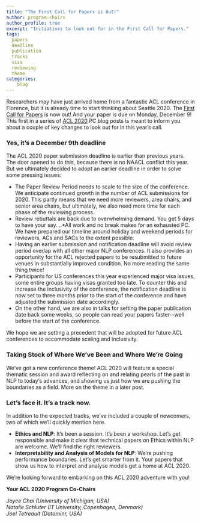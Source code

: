 ```yaml
---
title: "The First Call for Papers is Out!"
author: program-chairs
author_profile: true
excerpt: "Initiatives to look out for in the First Call for Papers."
tags:
  papers
  deadline
  publication
  tracks
  visa
  reviewing
  theme
categories:
    blog
---
```


Researchers may have just arrived home from a fantastic ACL conference in Florence, but it is already time to start thinking about Seattle 2020.  The [First Call for Papers](https://acl2020.org/calls/papers/) is now out!  And your paper is due on Monday, December 9!  This first in a series of [ACL 2020](https://acl2020.org) PC blog posts is meant to inform you about a couple of key changes to look out for in this year’s call.

### Yes, it’s a December 9th deadline

The ACL 2020 paper submission deadline is earlier than previous years.  The door opened to do this, because there is no NAACL conflict this year.  But we ultimately decided to adopt an earlier deadline in order to solve some pressing issues:

* The Paper Review Period needs to scale to the size of the conference.  We anticipate continued growth in the number of ACL submissions for 2020.  This partly means that we need more reviewers, area chairs, and senior area chairs, but ultimately, we also need more time for each phase of the reviewing process.  
* Review rebuttals are back due to overwhelming demand.  You get 5 days to have your say.
..*All work and no break makes for an exhausted PC.  We have prepared our timeline around holiday and weekend periods for reviewers, ACs and SACs to the extent possible.
* Having an earlier submission and notification deadline will avoid review period overlap with all other major NLP conferences. It also provides an opportunity for the ACL rejected papers to be resubmitted to future venues in substantially improved condition. No more reading the same thing twice!
* Participants for US conferences this year experienced major visa issues, some entire groups having visas granted too late.  To counter this and increase the inclusivity of the conference, the notification deadline is now set to three months prior to the start of the conference and have adjusted the submission date accordingly.  
* On the other hand, we are also in talks for setting the paper publication date back some weeks, so people can read your papers faster--well before the start of the conference.

We hope we are setting a precedent that will be adopted for future ACL conferences to accommodate scaling and inclusivity.

### Taking Stock of Where We’ve Been and Where We’re Going

We’ve got a new conference theme!   ACL 2020 will feature a special thematic session and award reflecting on and relating pearls of the past in NLP to today’s advances, and showing us just how we are pushing the boundaries as a field.  More on the theme in a later post.

### Let’s face it.  It’s a track now.

In addition to the expected tracks, we’ve included a couple of newcomers, two of which we’ll quickly mention here.
* **Ethics and NLP**: It’s been a session.  It’s been a workshop.  Let’s get responsible and make it clear that technical papers on Ethics within NLP are welcome.  We’ll find the right reviewers.
* **Interpretability and Analysis of Models for NLP**: We’re pushing performance boundaries.  Let’s get smarter from it.  Your papers that show us how to interpret and analyse models get a home at ACL 2020.

We’re looking forward to embarking on this ACL 2020 adventure with you!

**Your ACL 2020 Program Co-Chairs**

*Joyce Chai (University of Michigan, USA)*  
*Natalie Schluter (IT University, Copenhagen, Denmark)*  
*Joel Tetreault (Dataminr, USA)*
